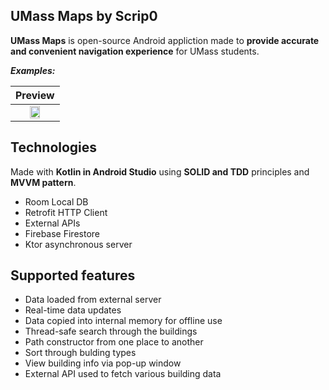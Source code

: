## UMass Maps by Scrip0

**UMass Maps** is open-source Android appliction made to **provide accurate and convenient navigation experience** for UMass students. 

***Examples:***
<div align="center">

| Preview |
| :---: |
| <img src="imgs/UMass_Maps.gif" width="50%" align="center"> |

</div>

## Technologies

Made with **Kotlin in Android Studio** using **SOLID and TDD** principles and **MVVM pattern**.

- Room Local DB
- Retrofit HTTP Client
- External APIs
- Firebase Firestore
- Ktor asynchronous server

## Supported features

- Data loaded from external server
- Real-time data updates
- Data copied into internal memory for offline use
- Thread-safe search through the buildings
- Path constructor from one place to another
- Sort through bulding types
- View building info via pop-up window
- External API used to fetch various building data
